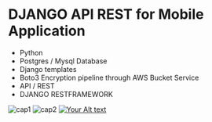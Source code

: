 # DJANGO API REST for Mobile Application

- Python
- Postgres / Mysql Database
- Django templates
- Boto3 Encryption pipeline through AWS Bucket Service 
- API / REST
- DJANGO RESTFRAMEWORK

![cap1](https://github.com/TheFenixfx/Backend-in-Django/assets/5826165/6151d504-2e22-4df2-ad39-b020d237d110)
![cap2](https://github.com/TheFenixfx/Backend-in-Django/assets/5826165/80fef17d-aff1-43ea-9140-b22804cd25dd)
[![Your Alt text](https://img.youtube.com/vi/iwGnt8krfJE/0.jpg)](https://www.youtube.com/watch?v=iwGnt8krfJE)

